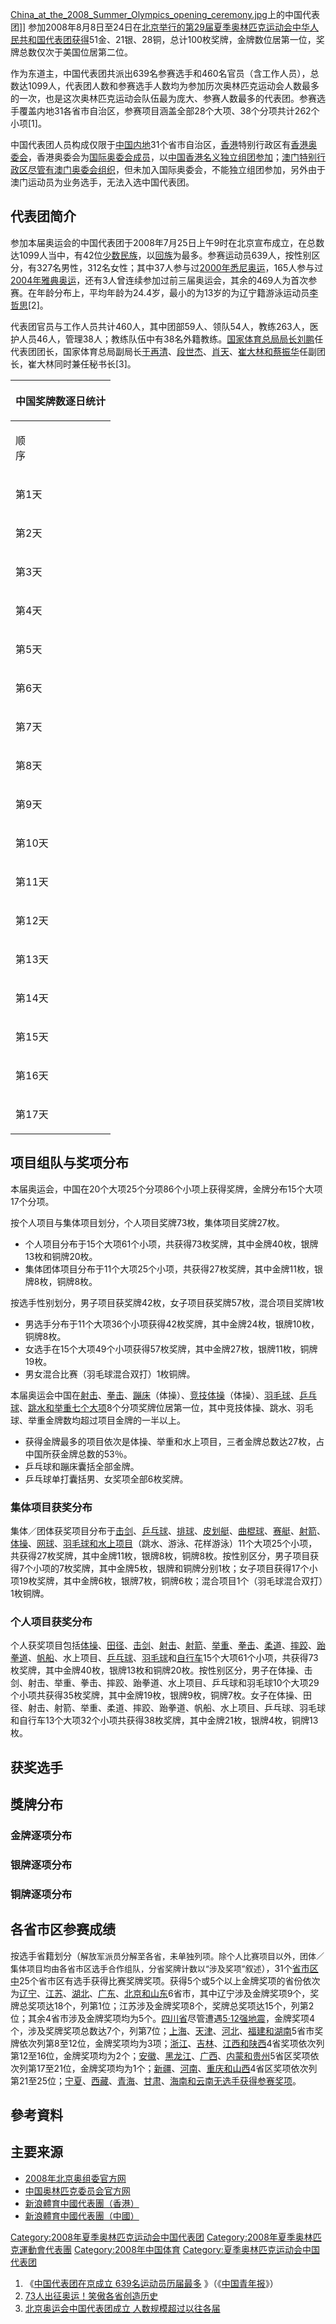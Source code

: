 [China_at_the_2008_Summer_Olympics_opening_ceremony.jpg](https://zh.wikipedia.org/wiki/File:China_at_the_2008_Summer_Olympics_opening_ceremony.jpg "fig:China_at_the_2008_Summer_Olympics_opening_ceremony.jpg")上的中国代表团\]\] 参加2008年8月8日至24日在[北京举行的](../Page/北京市.md "wikilink")[第29届夏季奥林匹克运动会中华人民共和国代表团获得](../Page/2008年夏季奥林匹克运动会.md "wikilink")51金、21银、28铜，总计100枚奖牌，金牌数位居第一位，奖牌总数仅次于美国位居第二位。

作为东道主，中国代表团共派出639名参赛选手和460名官员（含工作人员），总数达1099人，代表团人数和参赛选手人数均为参加历次奥林匹克运动会人数最多的一次，也是这次奥林匹克运动会队伍最为庞大、参赛人数最多的代表团。参赛选手覆盖内地31各省市自治区，参赛项目涵盖全部28个大项、38个分项共计262个小项\[1\]。

中国代表团人员构成仅限于[中国内地](../Page/中国内地.md "wikilink")31个省市自治区，[香港](../Page/香港.md "wikilink")特别行政区有[香港奥委会](../Page/中國香港體育協會暨奧林匹克委員會.md "wikilink")，香港奥委会为[国际奥委会成员](../Page/国际奥林匹克委员会.md "wikilink")，以[中国香港名义独立组团参加](../Page/2008年夏季奥林匹克运动会中国香港代表团.md "wikilink")；[澳门特别行政区尽管有](https://zh.wikipedia.org/wiki/澳门 "wikilink")[澳门奥委会组织](https://zh.wikipedia.org/wiki/澳门奥林匹克委员会 "wikilink")，但未加入国际奥委会，不能独立组团参加，另外由于澳门运动员为业务选手，无法入选中国代表团。

## 代表团简介

参加本届奥运会的中国代表团于2008年7月25日上午9时在北京宣布成立，在总数达1099人当中，有42位[少数民族](../Page/少数民族.md "wikilink")，以[回族](../Page/回族.md "wikilink")为最多。参赛运动员639人，按性别区分，有327名男性，312名女性；其中37人参与过[2000年悉尼奥运](../Page/2000年夏季奥林匹克运动会.md "wikilink")，165人参与过[2004年雅典奥运](../Page/2004年夏季奥林匹克运动会.md "wikilink")，还有3人曾连续参加过前三届奥运会，其余的469人为首次参赛。在年龄分布上，平均年龄为24.4岁，最小的为13岁的为辽宁籍游泳运动员[李哲思](../Page/李哲思.md "wikilink")\[2\]。

代表团官员与工作人员共计460人，其中团部59人、领队54人，教练263人，医护人员46人，管理38人；教练队伍中有38名外籍教练。[国家体育总局局长](https://zh.wikipedia.org/wiki/中华人民共和国国家体育总局 "wikilink")[刘鹏](../Page/刘鹏.md "wikilink")任代表团团长，国家体育总局副局长[于再清](../Page/于再清.md "wikilink")、[段世杰](https://zh.wikipedia.org/wiki/段世杰 "wikilink")、[肖天](../Page/肖天.md "wikilink")、[崔大林和](https://zh.wikipedia.org/wiki/崔大林 "wikilink")[蔡振华](../Page/蔡振华.md "wikilink")任副团长，崔大林同时兼任秘书长\[3\]。

<table>
<thead>
<tr class="header">
<th><center>
<p>中国奖牌数逐日统计</p>
</center></th>
</tr>
</thead>
<tbody>
<tr class="odd">
<td><p>顺<br />
序</p></td>
</tr>
<tr class="even">
<td><p>第1天</p></td>
</tr>
<tr class="odd">
<td><p>第2天</p></td>
</tr>
<tr class="even">
<td><p>第3天</p></td>
</tr>
<tr class="odd">
<td><p>第4天</p></td>
</tr>
<tr class="even">
<td><p>第5天</p></td>
</tr>
<tr class="odd">
<td><p>第6天</p></td>
</tr>
<tr class="even">
<td><p>第7天</p></td>
</tr>
<tr class="odd">
<td><p>第8天</p></td>
</tr>
<tr class="even">
<td><p>第9天</p></td>
</tr>
<tr class="odd">
<td><p>第10天</p></td>
</tr>
<tr class="even">
<td><p>第11天</p></td>
</tr>
<tr class="odd">
<td><p>第12天</p></td>
</tr>
<tr class="even">
<td><p>第13天</p></td>
</tr>
<tr class="odd">
<td><p>第14天</p></td>
</tr>
<tr class="even">
<td><p>第15天</p></td>
</tr>
<tr class="odd">
<td><p>第16天</p></td>
</tr>
<tr class="even">
<td><p>第17天</p></td>
</tr>
</tbody>
</table>

## 项目组队与奖项分布

本届奥运会，中国在20个大项25个分项86个小项上获得奖牌，金牌分布15个大项17个分项。

按个人项目与集体项目划分，个人项目奖牌73枚，集体项目奖牌27枚。 <span style="font-size:smaller;">

  - 个人项目分布于15个大项61个小项，共获得73枚奖牌，其中金牌40枚，银牌13枚和铜牌20枚。
  - 集体团体项目分布于11个大项25个小项，共获得27枚奖牌，其中金牌11枚，银牌8枚，铜牌8枚。</span>

按选手性别划分，男子项目获奖牌42枚，女子项目获奖牌57枚，混合项目奖牌1枚 <span style="font-size:smaller;">

  - 男选手分布于11个大项36个小项获得42枚奖牌，其中金牌24枚，银牌10枚，铜牌8枚。
  - 女选手在15个大项49个小项获得57枚奖牌，其中金牌27枚，银牌11枚，铜牌19枚。
  - 男女混合比赛（羽毛球混合双打）1枚铜牌。</span>

本届奥运会中国在[射击](../Page/2008年夏季奧林匹克運動會射擊比賽.md "wikilink")、[拳击](https://zh.wikipedia.org/wiki/2008年夏季奧林匹克運動會拳擊比賽 "wikilink")、[蹦床](https://zh.wikipedia.org/wiki/2008年夏季奧林匹克運動會蹦床比賽 "wikilink")（体操）、[竞技体操](https://zh.wikipedia.org/wiki/2008年夏季奧林匹克運動會體操比賽 "wikilink")（体操）、[羽毛球](../Page/2008年夏季奧林匹克運動會羽毛球比賽.md "wikilink")、[乒乓球](https://zh.wikipedia.org/wiki/2008年夏季奥林匹克运动会乒乓球比赛 "wikilink")、[跳水和](https://zh.wikipedia.org/wiki/2008年夏季奧林匹克運動會跳水比賽 "wikilink")[举重七个大项](../Page/2008年夏季奧林匹克運動會舉重比賽.md "wikilink")8个分项奖牌位居第一位，其中竞技体操、跳水、羽毛球、举重金牌数均超过项目金牌的一半以上。 <span style="font-size:smaller;">

  - 获得金牌最多的项目依次是体操、举重和水上项目，三者金牌总数达27枚，占中国所获金牌总数的53％。
  - 乒乓球和蹦床囊括全部金牌。
  - 乒乓球单打囊括男、女奖项全部6枚奖牌。</span>



### 集体项目获奖分布

集体／团体获奖项目分布于[击剑](https://zh.wikipedia.org/wiki/2008年夏季奥林匹克运动会击剑比赛 "wikilink")、[乒乓球](https://zh.wikipedia.org/wiki/2008年夏季奥林匹克运动会乒乓球比赛 "wikilink")、[排球](https://zh.wikipedia.org/wiki/2008年夏季奧林匹克運動會排球比賽 "wikilink")、[皮划艇](../Page/2008年夏季奧林匹克運動會皮划艇比賽.md "wikilink")、[曲棍球](../Page/2008年夏季奧林匹克運動會曲棍球比賽.md "wikilink")、[赛艇](../Page/2008年夏季奧林匹克運動會賽艇比賽.md "wikilink")、[射箭](../Page/2008年夏季奧林匹克運動會射箭比賽.md "wikilink")、[体操](https://zh.wikipedia.org/wiki/2008年夏季奧林匹克運動會體操比賽 "wikilink")、[网球](https://zh.wikipedia.org/wiki/2008年夏季奧林匹克運動會網球比賽 "wikilink")、[羽毛球和水上项目](../Page/2008年夏季奧林匹克運動會羽毛球比賽.md "wikilink")（跳水、游泳、花样游泳）11个大项25个小项，共获得27枚奖牌，其中金牌11枚，银牌8枚，铜牌8枚。按性别区分，男子项目获得7个小项的7枚奖牌，其中金牌5枚，银牌和铜牌分别1枚；女子项目获得17个小项19枚奖牌，其中金牌6枚，银牌7枚，铜牌6枚；混合项目1个（羽毛球混合双打）1枚铜牌。

### 个人项目获奖分布

个人获奖项目包括[体操](https://zh.wikipedia.org/wiki/体操 "wikilink")、[田径](../Page/田径.md "wikilink")、[击剑](../Page/击剑.md "wikilink")、[射击](https://zh.wikipedia.org/wiki/射击 "wikilink")、[射箭](../Page/射箭.md "wikilink")、[举重](../Page/举重.md "wikilink")、[拳击](../Page/拳击.md "wikilink")、[柔道](../Page/柔道.md "wikilink")、[摔跤](../Page/摔跤.md "wikilink")、[跆拳道](../Page/跆拳道.md "wikilink")、[帆船](../Page/帆船.md "wikilink")、水上项目、[乒乓球](../Page/乒乓球.md "wikilink")、[羽毛球](../Page/羽毛球.md "wikilink")和[自行车](https://zh.wikipedia.org/wiki/自行车 "wikilink")15个大项61个小项，共获得73枚奖牌，其中金牌40枚，银牌13枚和铜牌20枚。按性别区分，男子在体操、击剑、射击、举重、拳击、摔跤、跆拳道、水上项目、乒乓球和羽毛球10个大项29个小项共获得35枚奖牌，其中金牌19枚，银牌9枚，铜牌7枚。女子在体操、田径、射击、射箭、举重、柔道、摔跤、跆拳道、帆船、水上项目、乒乓球、羽毛球和自行车13个大项32个小项共获得38枚奖牌，其中金牌21枚，银牌4枚，铜牌13枚。

## 获奖选手

## 獎牌分布

### 金牌逐项分布

### 银牌逐项分布

### 铜牌逐项分布

## 各省市区参赛成绩

按选手省籍划分（<font size="2">解放军派员分解至各省，未单独列项。除个人比赛项目以外，团体／集体项目均由各省市区选手合作组队，分省奖牌计数以“涉及奖项”叙述</font>），31个[省市区中](../Page/中国一级行政区.md "wikilink")25个省市区有选手获得比赛奖牌奖项。获得5个或5个以上金牌奖项的省份依次为[辽宁](../Page/辽宁省.md "wikilink")、[江苏](../Page/江苏省.md "wikilink")、[湖北](../Page/湖北省.md "wikilink")、[广东](../Page/广东省.md "wikilink")、[北京和](../Page/北京市.md "wikilink")[山东](https://zh.wikipedia.org/wiki/山东省 "wikilink")6省市，其中辽宁涉及金牌奖项9个，奖牌总奖项达18个，列第1位；江苏涉及金牌奖项8个，奖牌总奖项达15个，列第2位；其余4省市涉及金牌奖项均为5个。[四川省](../Page/四川省.md "wikilink")尽管遭遇[5·12强地震](../Page/汶川大地震.md "wikilink")，金牌奖项4个，涉及奖牌奖项总数达7个，列第7位；[上海](https://zh.wikipedia.org/wiki/上海市 "wikilink")、[天津](../Page/天津市.md "wikilink")、[河北](../Page/河北省.md "wikilink")、[福建和](../Page/福建省.md "wikilink")[湖南](../Page/湖南省.md "wikilink")5省市奖牌依次列第8至12位，金牌奖项均为3项；[浙江](../Page/浙江省.md "wikilink")、[吉林](../Page/吉林省.md "wikilink")、[江西和](../Page/江西省.md "wikilink")[陕西](../Page/陕西省.md "wikilink")4省奖项依次列第12至16位，金牌奖项均为2个；[安徽](../Page/安徽省.md "wikilink")、[黑龙江](../Page/黑龙江省.md "wikilink")、[广西](../Page/广西壮族自治区.md "wikilink")、[内蒙和](../Page/内蒙古自治区.md "wikilink")[贵州](../Page/贵州省.md "wikilink")5省区奖项依次列第17至21位，金牌奖项均为1个；[新疆](../Page/新疆维吾尔自治区.md "wikilink")、[河南](../Page/河南省.md "wikilink")、[重庆和](../Page/重庆市.md "wikilink")[山西](../Page/山西省.md "wikilink")4省区奖项依次列第21至25位；[宁夏](../Page/宁夏回族自治区.md "wikilink")、[西藏](../Page/西藏自治区.md "wikilink")、[青海](../Page/青海省.md "wikilink")、[甘肃](../Page/甘肃省.md "wikilink")、[海南和](../Page/海南省.md "wikilink")[云南无选手获得参赛奖项](../Page/云南省.md "wikilink")。

## 參考資料

<div class="references-small">

<references />

</div>

## 主要来源

  - [2008年北京奥组委官方网](http://www.beijing2008.cn/)
  - [中国奥林匹克委员会官方网](http://2008.olympic.cn/)
  - [新浪體育中國代表團（香港）](https://archive.is/20080505220145/http://2008.sina.com.hk/cgi-bin/sports/index.cgi)
  - [新浪體育中國代表團（中國）](http://2008.sina.com.cn)

[Category:2008年夏季奥林匹克运动会中国代表团](https://zh.wikipedia.org/wiki/Category:2008年夏季奥林匹克运动会中国代表团 "wikilink") [Category:2008年夏季奥林匹克運動會代表團](https://zh.wikipedia.org/wiki/Category:2008年夏季奥林匹克運動會代表團 "wikilink") [Category:2008年中国体育](https://zh.wikipedia.org/wiki/Category:2008年中国体育 "wikilink") [Category:夏季奥林匹克运动会中国代表团](https://zh.wikipedia.org/wiki/Category:夏季奥林匹克运动会中国代表团 "wikilink")

1.  《[中国代表团在京成立 639名运动员历届最多](http://www.why.com.cn/epublish/node11435/node18753/userobject7ai142796.html) 》（《[中国青年报](../Page/中国青年报.md "wikilink")》）
2.  [73人出征奥运！笑傲各省创造历史](http://www.lnsports.gov.cn/index.php?option=com_content&module=98&sortid=0&artid=487)
3.  [北京奥运会中国代表团成立 人数规模超过以往各届](http://www.beijing2008.cn/news/official/noc/oca/n214472125.shtml)